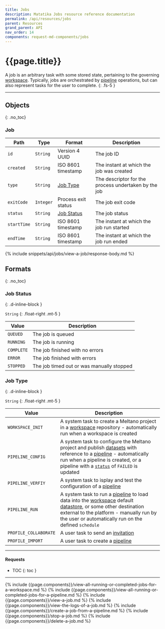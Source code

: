 ```yaml
---
title: Jobs
description: Matatika Jobs resource reference documentation
permalink: /api/resources/jobs
parent: Resources
grand_parent: API
nav_order: 14
components: request-md-components/jobs
---
```


# {{page.title}}

A job is an arbitrary task with some stored state, pertaining to the governing [workspace](workspaces). Typically, jobs are orchestrated by [pipeline](pipelines) operations, but can also represent tasks for the user to complete.
{: .fs-5 }

---

## Objects
{: .no_toc}

### Job

Path | Type | Format | Description
---- | ---- | ------ | -----------
`id` | `String` | Version 4 UUID | The job ID
`created` | `String` | ISO 8601 timestamp | The instant at which the job was created
`type` | `String` | [Job Type](#job-type) | The descriptor for the process undertaken by the job
`exitCode` | `Integer` | Process exit status | The job exit code
`status` | `String` | [Job Status](#job-status) | The job status
`startTime` | `String` | ISO 8601 timestamp | The instant at which the job run started
`endTime` | `String` | ISO 8601 timestamp | The instant at which the job run ended

{% include snippets/api/jobs/view-a-job/response-body.md %}

## Formats
{: .no_toc}

### Job Status
{: .d-inline-block }

`String`
{: .float-right .mt-5 }

Value | Description
----- | -----------
`QUEUED` | The job is queued
`RUNNING` | The job is running
`COMPLETE` | The job finished with no errors
`ERROR` | The job finished with errors
`STOPPED` | The job timed out or was manually stopped

### Job Type
{: .d-inline-block }

`String`
{: .float-right .mt-5 }

Value | Description
----- | -----------
`WORKSPACE_INIT` | A system task to create a Meltano project in a [workspace](workspaces) repository - automatically run when a workspace is created
`PIPELINE_CONFIG` | A system task to configure the Meltano project and publish [datasets](datasets) with reference to a [pipeline](pipelines) - automatically run when a pipeline is created, or a pipeline with a [`status`](pipelines#pipeline-status) of `FAILED` is updated
`PIPELINE_VERFIY` | A system task to isplay and test the configuration of a [pipeline](pipelines)
`PIPELINE_RUN` | A system task to run a [pipeline](pipelines) to load data into the [workspace](workspaces)  default [datastore](datastores), or some other destination external to the platform - manually run by the user or automatically run on the defined `schedule`
`PROFILE_COLLABORATE` | A user task to send an [invitation](invitations)
`PROFILE_IMPORT` | A user task to create a [pipeline](pipelines)

---

#### Requests

- TOC
{: toc }

---

{% include {{page.components}}/view-all-running-or-completed-jobs-for-a-workspace.md %}
{% include {{page.components}}/view-all-running-or-completed-jobs-for-a-pipeline.md %}
{% include {{page.components}}/view-a-job.md %}
{% include {{page.components}}/view-the-logs-of-a-job.md %}
{% include {{page.components}}/create-a-job-from-a-pipeline.md %}
{% include {{page.components}}/stop-a-job.md %}
{% include {{page.components}}/delete-a-job.md %}
